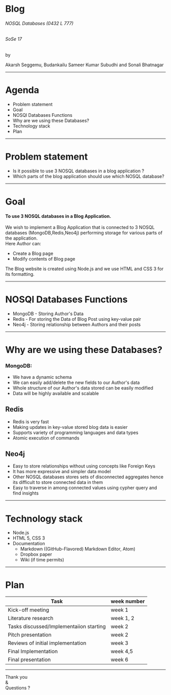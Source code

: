 
# Blog 

###### NOSQL Databases (0432 L 777)
###### SoSe 17

by

Akarsh Seggemu, Budankailu Sameer Kumar Subudhi and Sonali Bhatnagar

---

# Agenda
- Problem statement
- Goal
- NOSQl Databases Functions
- Why are we using these Databases?
- Technology stack
- Plan

---

# Problem statement
- Is it possible to use 3 NOSQL databases in a blog application ?
- Which parts of the blog application should use which NOSQL database?

---

# Goal
#### To use 3 NOSQL databases in a Blog Application.
We wish to implement a Blog Application that is connected to 3 NOSQL databases (MongoDB,Redis,Neo4j) performing 
storage for various parts of the application.</br>
Here Author can:
 - Create a Blog page   
 - Modify contents of Blog page
 
The Blog website is created using Node.js and we use HTML and CSS 3 for its formatting.
 
 ---
# NOSQl Databases Functions
- MongoDB - Storing Author's Data 
- Redis - For storing the Data of Blog Post using key-value pair 
- Neo4j - Storing relationship between Authors and their posts

---

# Why are we using these Databases?
### MongoDB:
- We have a dynamic schema
- We can easily add/delete the new fields to our Author's data
- Whole structure of our Author's data stored can be easily modified
- Data will be highly available and scalable

## Redis
- Redis is very fast 
- Making updates in key-value stored blog data is easier 
- Supports variety of programming languages and data types
- Atomic execution of commands

## Neo4j
- Easy to store relationships without using concepts like Foreign Keys 
- It has more expressive and simpler data model 
- Other NOSQL databases stores sets of disconnected aggregates hence its difficult to store connected data in them
- Easy to traverse in among connected values using cypher query and find insights 

---
# Technology stack
- Node.js
- HTML 5, CSS 3
- Documentation
  - Markdown ((GitHub-Flavored) Markdown Editor, Atom)
  - Dropbox paper 
  - Wiki (if time permits)

---
# Plan
Task | week number
------------ | ------------- 
Kick-off meeting | week 1
Literature research | week 1, 2
Tasks discussed/Implementaiion starting | week 2
Pitch presentation | week 2
Reviews of initial implementation | week 3
Final Implementation | week 4,5
Final presentation | week 6

---

Thank you <br />
& <br />
Questions ?
